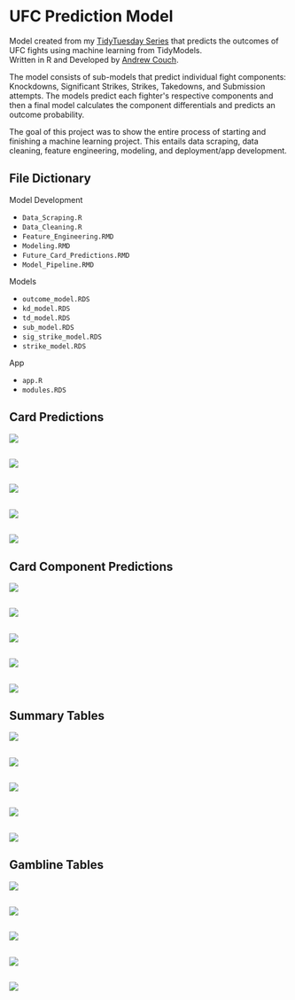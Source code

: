 UFC Prediction Model
================

Model created from my [TidyTuesday Series](https://youtube.com/playlist?list=PLJfshcspBCYeJeO8YFT5e5HxuYOb5a_1W) that predicts the outcomes of UFC fights using machine learning from TidyModels.  
Written in R and Developed by [Andrew Couch](https://www.linkedin.com/in/andrew-couch/).

The model consists of sub-models that predict individual fight components: Knockdowns, Significant Strikes, Strikes, Takedowns, and Submission attempts. The models predict each fighter's respective components and then a final model calculates the component differentials and predicts an outcome probability.

The goal of this project was to show the entire process of starting and finishing a machine learning project. This entails data scraping, data cleaning, feature engineering, modeling, and deployment/app development.

## File Dictionary

Model Development

  - `Data_Scraping.R`
  - `Data_Cleaning.R`
  - `Feature_Engineering.RMD`
  - `Modeling.RMD`
  - `Future_Card_Predictions.RMD`
  - `Model_Pipeline.RMD`
  
Models

  - `outcome_model.RDS`
  - `kd_model.RDS`
  - `td_model.RDS`
  - `sub_model.RDS`
  - `sig_strike_model.RDS`
  - `strike_model.RDS`

App 

  - `app.R`
  - `modules.RDS`

## Card Predictions

![](Plots/card1.png)<!-- -->  
##
![](Plots/card2.png)<!-- -->  
##
![](Plots/card3.png)<!-- -->  
##
![](Plots/card4.png)<!-- -->  
##
![](Plots/card5.png)<!-- -->  


## Card Component Predictions

![](Plots/component1.png)<!-- -->  
##
![](Plots/component2.png)<!-- -->  
##
![](Plots/component3.png)<!-- -->  
##
![](Plots/component4.png)<!-- -->  
##
![](Plots/component5.png)<!-- -->  

## Summary Tables

![](Plots/table1.png)<!-- -->  
##
![](Plots/table2.png)<!-- -->  
##
![](Plots/table3.png)<!-- -->  
##
![](Plots/table4.png)<!-- -->  
##
![](Plots/table5.png)<!-- -->  

## Gambline Tables

![](Plots/gamble_table1.png)<!-- -->  
##
![](Plots/gamble_table2.png)<!-- -->  
##
![](Plots/gamble_table3.png)<!-- -->  
##
![](Plots/gamble_table4.png)<!-- -->  
##
![](Plots/gamble_table5.png)<!-- -->  